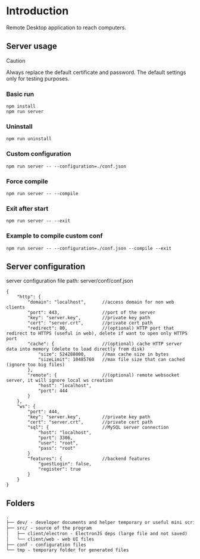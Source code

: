 # Introduction
Remote Desktop application to reach computers.


## Server usage

> [!CAUTION]
> Always replace the default certificate and password. The default settings only for testing purposes.

### Basic run
```
npm install
npm run server
```

### Uninstall
```
npm run uninstall
```

### Custom configuration
```
npm run server -- --configuration=./conf.json
```

### Force compile
```
npm run server -- --compile
```

### Exit after start
```
npm run server -- --exit
```

### Example to compile custom conf
```
npm run server -- --configuration=./conf.json --compile --exit
```


## Server configuration
server configuration file path: server/conf/conf.json

```
{
    "http": {
        "domain": "localhost",      //access domain for non web clients
        "port": 443,                //port of the server
        "key": "server.key",		//private key path
        "cert": "server.crt",		//private cert path
        "redirect": 80,				//(optional) HTTP port that redirect to HTTPS (useful in web), delete if want to open only HTTPS port
        "cache": {                  //(optional) cache HTTP server data into memory (delete to load directly from disk)
            "size": 524288000, 		//max cache size in bytes
            "sizeLimit": 10485760   //max file size that can cached (ignore too big files)
        },
        "remote": {                 //(optional) remote websocket server, it will ignore local ws creation
            "host": "localhost",
            "port": 444
        }	
    },
    "ws": {
        "port": 444,
        "key": "server.key",		//private key path
        "cert": "server.crt",		//private cert path
        "sql": {                    //MySQL server connection
            "host": "localhost",
            "port": 3306,
            "user": "root",
            "pass": "root"
        }
        "features": {               //backend features
            "guestLogin": false,
            "register": true
        }
    } 
}
```

## Folders
```md
.
├── dev/ - developer documents and helper temporary or useful mini scripts
├── src/ - source of the program
│   ├── client/electron - ElectronJS deps (large file and not saved)
│   └── client/web - web UI files
├── conf - configuration files
└── tmp - temporary folder for generated files
```